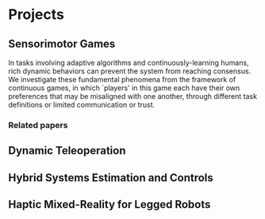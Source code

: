 # Projects 
## Sensorimotor Games
In tasks involving adaptive algorithms and continuously-learning humans, 
rich dynamic behaviors can prevent the system from reaching consensus. 
We investigate these fundamental phenomena from the framework of
continuous games, in which `players' in this game each have their own preferences
that may be misaligned with one another, through different task definitions 
or limited communication or trust.

### Related papers



## Dynamic Teleoperation

## Hybrid Systems Estimation and Controls

## Haptic Mixed-Reality for Legged Robots
